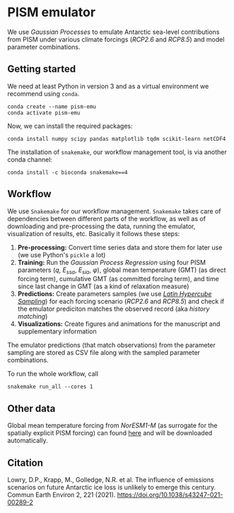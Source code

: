 # PISM emulator

We use *Gaussian Processes* to emulate Antarctic sea-level contributions from PISM under various climate forcings (*RCP2.6* and *RCP8.5*) and model parameter combinations.

## Getting started

We need at least Python in version 3 and as a virtual environment we recommend using `conda`.

```
conda create --name pism-emu
conda activate pism-emu
```

Now, we can install the required packages:

```
conda install numpy scipy pandas matplotlib tqdm scikit-learn netCDF4
```

The installation of `snakemake`, our workflow management tool, is via another conda channel:

```
conda install -c bioconda snakemake==4
```

## Workflow

We use `Snakemake` for our workflow management. `Snakemake` takes care of dependencies between different parts of the workflow, as well as of downloading and pre-processing the data, running the emulator, visualization of results, etc. Basically it follows these steps:

1. **Pre-processing:** Convert time series data and store them for later use (we use Python's `pickle` a lot)
2. **Training:** Run the *Gaussian Process Regression* using four PISM parameters ($q$, $E_{ssa}$, $E_{sia}$, $\varphi$), global mean temperature (GMT) (as direct forcing term), cumulative GMT (as committed forcing term), and time since last change in GMT (as a kind of relaxation measure)
3. **Predictions:** Create parameters samples (we use [*Latin Hypercube Sampling*](https://en.wikipedia.org/wiki/Latin_hypercube_sampling)) for each forcing scenario (*RCP2.6* and *RCP8.5*) and check if the emulator prediciton matches the observed record (aka *history matching*)
4. **Visualizations:** Create figures and animations for the manuscript and supplementary information

The emulator predictions (that match observations) from the parameter sampling are stored as CSV file along with the sampled parameter combinations.


To run the whole workflow, call
```
snakemake run_all --cores 1
```

## Other data

Global mean temperature forcing from *NorESM1-M* (as surrogate for the spatially explicit PISM forcing) can found [here](http://climexp.knmi.nl/CMIP5/Tglobal/) and will be downloaded automatically.


## Citation

Lowry, D.P., Krapp, M., Golledge, N.R. et al. The influence of emissions scenarios on future Antarctic ice loss is unlikely to emerge this century. Commun Earth Environ 2, 221 (2021). https://doi.org/10.1038/s43247-021-00289-2
